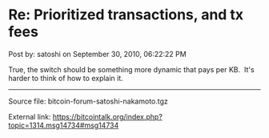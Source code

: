# Re: Prioritized transactions, and tx fees

Post by: satoshi on September 30, 2010, 06:22:22 PM

True, the switch should be something more dynamic that pays per KB. &nbsp;It's harder to think of how to explain it.

---

Source file: bitcoin-forum-satoshi-nakamoto.tgz

External link: https://bitcointalk.org/index.php?topic=1314.msg14734#msg14734
